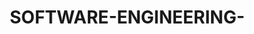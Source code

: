 # SOFTWARE-ENGINEERING-

<!DOCTYPE html>
<html lang="en">
<head>
    <meta charset="UTF-8">
    <meta name="viewport" content="width=device-width, initial-scale=1.0">
    <meta http-equiv="X-UA-Compatible" content="ie=edge">
    <title>Harriet Karugi - Developer Portfolio</title>
    <style>
        * {
            margin: 0;
            padding: 0;
            box-sizing: border-box;
        }

        body {
            font-family: Arial, sans-serif;
            background-color: #f4f4f4;
            color: #333;
        }

        .container {
            width: 80%;
            margin: 0 auto;
        }

        header {
            background-color: #333;
            color: white;
            padding: 10px 0;
        }

        header nav ul {
            display: flex;
            justify-content: center;
            list-style: none;
        }

        header nav ul li {
            margin: 0 20px;
        }

        header nav ul li a {
            color: white;
            text-decoration: none;
            font-weight: bold;
        }

        #about {
            background-color: #fff;
            padding: 40px 0;
            text-align: center;
        }

        .profile-img {
            width: 120px;
            height: 120px;
            border-radius: 50%;
            margin-bottom: 20px;
        }

        section {
            padding: 40px 0;
            background-color: #f4f4f4;
        }

        h2 {
            text-align: center;
            margin-bottom: 20px;
        }

        ul {
            list-style: none;
            padding-left: 0;
        }

        ul li {
            margin: 20px 0;
        }

        ul li h3 {
            color: #333;
            font-size: 1.2em;
        }

        #contact {
            background-color: #fff;
            padding: 40px 0;
            text-align: center;
        }

        footer {
            background-color: #333;
            color: white;
            padding: 10px 0;
            text-align: center;
        }
    </style>
</head>
<body>

    <header>
        <div class="container">
            <nav>
                <ul>
                    <li><a href="#about">About Me</a></li>
                    <li><a href="#education">Education</a></li>
                    <li><a href="#experience">Experience</a></li>
                    <li><a href="#skills">Skills</a></li>
                    <li><a href="#cv">CV</a></li>
                    <li><a href="#contact">Contact</a></li>
                </ul>
            </nav>
        </div>
    </header>

    <section id="about">
        <div class="container">
            <div class="profile">
                <img src="tish.jpg" alt="Harriet" class="tish-img">
                <h1>Harriet Karui</h1>
                <p>Developer | Passionate about coding ,networking,Graphic Design, cybersecurity and IT support</p>
            </div>
        </div>
    </section>

    <section id="education">
        <div class="container">
            <h2>Academic Journey</h2>
            <ul>
                <li>
                    <h3>Bachelors in Information Technology</h3>
                    <p>Kabarak univesity - 2023 </p>
                </li>
                
            </ul>
        </div>
    </section>

    <section id="experience">
        <div class="container">
            <h2>Job Experience</h2>
            <ul>
                <li>
                    <h3>ICT OFFICER</h3>
                    <p>KeNHA- 2023-to date</p>
                    
                </li>
                <
            </ul>
        </div>
    </section>

    <section id="skills">
        <div class="container">
            <h2>My Skills</h2>
            <ul>
                <li>HTML, CSS, JavaScript</li>
                <li>Database ,Data Analyst ,Cybersecurity ,CCNA </li>
                <li>Python, </li>
            </ul>
        </div>
    </section>

    <section id="cv">
        <div class="container">
            <h2>Download My CV</h2>
            <a href="MY CV.pdf" target="_blank">Download CV (PDF)</a>
        </div>
    </section>

    <section id="contact">
        <div class="container">
            <h2>Contact Information</h2>
            <p>Email: your.hkarugi@gmail.com</p>
            <p>Phone: (+254) 758243206</p>
            <p>Location: nairobi, kenya</p>
            <p>LinkedIn: <a href="https://www.linkedin.com/in/https://www.linkedin.com/</a></p>
            <p>GitHub: <a href="https://github.com/harrietkarui target="_blank">github.com/harrietkarui</a></p>
        </div>
    </section>

    <footer>
        <div class="container">
            <p>&copy; 2025 harriet. All rights reserved.</p>
        </div>
    </footer>

</body>
</html>
